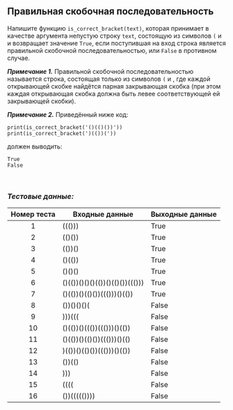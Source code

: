 ## Правильная скобочная последовательность

Напишите функцию <code>is_correct_bracket(text)</code>, которая принимает в качестве аргумента непустую строку <code>text</code>,
состоящую из символов <code>(</code> и <code></code> и возвращает значение <code>True</code>,
если поступившая на вход строка является правильной скобочной последовательностью, или <code>False</code> в противном случае.

***Примечание 1.*** Правильной скобочной последовательностью называется строка, состоящая только из символов <code>(</code> и <code></code>,
где каждой открывающей скобке найдётся парная закрывающая скобка (при этом каждая открывающая скобка
должна быть левее соответствующей ей закрывающей скобки).

***Примечание 2.*** Приведённый ниже код:

<pre><code>print(is_correct_bracket('()(()())'))
print(is_correct_bracket(')(())('))
</code></pre>

должен выводить:

<pre><code>True
False
</code></pre>

<br>

### *Тестовые данные:*

| Номер теста | Входные данные                 | Выходные данные |
|:-----------:|--------------------------------|-----------------|
|      1      | ((()))                         | True            |
|      2      | (()())                         | True            |
|      3      | (())()                         | True            |
|      4      | ()(())                         | True            |
|      5      | ()()()                         | True            |
|      6      | ()(())()()()(())()(()())((())) | True            |
|      7      | ()(())()(()())((()))()(())     | True            |
|      8      | ())()()()(                     | False           |
|      9      | )))(((                         | False           |
|     10      | ()(())()((())((()))()(())      | False           |
|     11      | ()(())()(()())((()))()(()      | False           |
|     12      | )(())()(()())((()))()(())      | False           |
|     13      | ())(()                         | False           |
|     14      | )))                            | False           |
|     15      | ((((                           | False           |
|     16      | ())((((())))                   | False           |